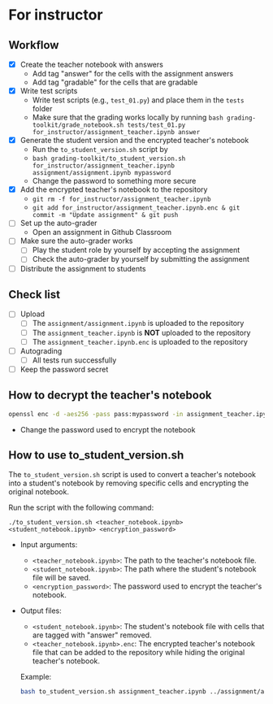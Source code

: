 # For instructor

## Workflow

- [x] Create the teacher notebook with answers
  - Add tag "answer" for the cells with the assignment answers
  - Add tag "gradable" for the cells that are gradable
- [x] Write test scripts
  - Write test scripts (e.g., `test_01.py`) and place them in the `tests` folder
  - Make sure that the grading works locally by running `bash grading-toolkit/grade_notebook.sh tests/test_01.py for_instructor/assignment_teacher.ipynb answer`
- [x] Generate the student version and the encrypted teacher's notebook
  - Run the `to_student_version.sh` script by
  - `bash grading-toolkit/to_student_version.sh for_instructor/assignment_teacher.ipynb assignment/assignment.ipynb mypassword`
  - Change the password to something more secure
- [x] Add the encrypted teacher's notebook to the repository
  - `git rm -f for_instructor/assignment_teacher.ipynb`
  - `git add for_instructor/assignment_teacher.ipynb.enc & git commit -m "Update assignment" & git push`
- [ ] Set up the auto-grader
  - Open an assignment in Github Classroom
- [ ] Make sure the auto-grader works
  - [ ] Play the student role by yourself by accepting the assignment
  - [ ] Check the auto-grader by yourself by submitting the assignment
- [ ] Distribute the assignment to students

## Check list

- [ ] Upload
  - [ ] The `assignment/assignment.ipynb` is uploaded to the repository
  - [ ] The `assignment_teacher.ipynb` is **NOT** uploaded to the repository
  - [ ] The `assignment_teacher.ipynb.enc` is uploaded to the repository
- [ ] Autograding
  - [ ] All tests run successfully
- [ ] Keep the password secret

## How to decrypt the teacher's notebook

```bash
openssl enc -d -aes256 -pass pass:mypassword -in assignment_teacher.ipynb.enc >assignment_teacher.ipynb
```
- Change the password used to encrypt the notebook

## How to use to_student_version.sh

The `to_student_version.sh` script is used to convert a teacher's notebook into a student's notebook by removing specific cells and encrypting the original notebook.

Run the script with the following command:
```
./to_student_version.sh <teacher_notebook.ipynb> <student_notebook.ipynb> <encryption_password>
```
- Input arguments:
  - `<teacher_notebook.ipynb>`: The path to the teacher's notebook file.
  - `<student_notebook.ipynb>`: The path where the student's notebook file will be saved.
  - `<encryption_password>`: The password used to encrypt the teacher's notebook.
- Output files:
  - `<student_notebook.ipynb>`: The student's notebook file with cells that are tagged with "answer" removed.
  - `<teacher_notebook.ipynb>.enc`: The encrypted teacher's notebook file that can be added to the repository while hiding the original teacher's notebook.

  Example:
  ```bash
  bash to_student_version.sh assignment_teacher.ipynb ../assignment/assignment.ipynb mypassword
  ```
